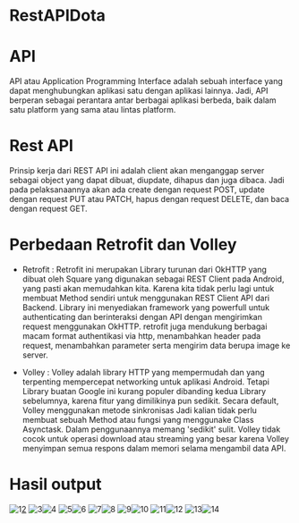 # RestAPIDota
# API
API atau Application Programming Interface adalah sebuah interface yang dapat menghubungkan aplikasi satu dengan aplikasi lainnya. Jadi, API berperan sebagai perantara antar berbagai aplikasi berbeda, baik dalam satu platform yang sama atau lintas platform.
# Rest API
Prinsip kerja dari REST API ini adalah client akan menganggap server sebagai object yang dapat dibuat, diupdate, dihapus dan juga dibaca. Jadi pada pelaksanaannya akan ada create dengan request POST, update dengan request PUT atau PATCH, hapus dengan request DELETE, dan baca dengan request GET.
# Perbedaan Retrofit dan Volley
- Retrofit : Retrofit ini merupakan Library turunan dari OkHTTP yang dibuat oleh Square yang digunakan sebagai REST Client pada Android, yang pasti akan memudahkan kita. Karena kita tidak perlu lagi untuk membuat Method sendiri untuk menggunakan REST Client API dari Backend. Library ini menyediakan framework yang powerfull untuk authenticating dan berinteraksi dengan API dengan mengirimkan request menggunakan OkHTTP. retrofit juga mendukung berbagai macam format authentikasi via http, menambahkan header pada request, menambahkan parameter serta mengirim data berupa image ke server.

- Volley : Volley adalah library HTTP yang mempermudah dan yang terpenting mempercepat networking untuk aplikasi Android. Tetapi Library buatan Google ini kurang populer dibanding kedua Library sebelumnya, karena fitur yang dimilikinya pun sedikit. Secara default, Volley menggunakan metode sinkronisas Jadi kalian tidak perlu membuat sebuah Method atau fungsi yang menggunake Class Asynctask. Dalam penggunaannya memang 'sedikit' sulit. Volley tidak cocok untuk operasi download atau streaming yang besar karena Volley menyimpan semua respons dalam memori selama mengambil data API.

# Hasil output
![1](https://user-images.githubusercontent.com/63888291/117603220-bd01b980-b17c-11eb-89ab-65ab1473c442.jpeg)[2](https://user-images.githubusercontent.com/63888291/117603221-bd9a5000-b17c-11eb-81db-3496b894980b.jpeg)
![3](https://user-images.githubusercontent.com/63888291/117603223-bd9a5000-b17c-11eb-95af-7273f9e19f02.jpeg)![4](https://user-images.githubusercontent.com/63888291/117603224-be32e680-b17c-11eb-82a3-e63ed2333262.jpeg)
![5](https://user-images.githubusercontent.com/63888291/117603225-becb7d00-b17c-11eb-8de4-4e1689c03797.jpeg)![6](https://user-images.githubusercontent.com/63888291/117603202-b83d0580-b17c-11eb-8b5e-0bae5b3b01b7.jpeg)
![7](https://user-images.githubusercontent.com/63888291/117603203-b96e3280-b17c-11eb-95f2-0069d6fc49e7.jpeg)![8](https://user-images.githubusercontent.com/63888291/117603206-ba06c900-b17c-11eb-853e-600a4fe47840.jpeg)
![9](https://user-images.githubusercontent.com/63888291/117603209-ba9f5f80-b17c-11eb-9bf7-3951df353ccc.jpeg)![10](https://user-images.githubusercontent.com/63888291/117603210-bb37f600-b17c-11eb-8db9-4c3e05d6da16.jpeg)
![11](https://user-images.githubusercontent.com/63888291/117603212-bb37f600-b17c-11eb-9c23-c6eb469613d6.jpeg)![12](https://user-images.githubusercontent.com/63888291/117603214-bbd08c80-b17c-11eb-9e1d-821ec0a094ad.jpeg)
![13](https://user-images.githubusercontent.com/63888291/117603215-bc692300-b17c-11eb-8244-1388febafdff.jpeg)![14](https://user-images.githubusercontent.com/63888291/117603217-bc692300-b17c-11eb-8a9a-62ac64d0c8d7.jpeg)
